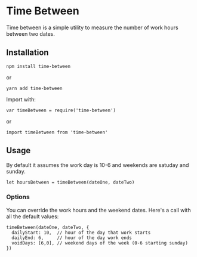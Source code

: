 # Time Between

Time between is a simple utility to measure the number of work hours between two dates.

## Installation

```
npm install time-between
```

or

```
yarn add time-between
```

Import with:

```
var timeBetween = require('time-between')
```

or

```
import timeBetween from 'time-between'
```

## Usage

By default it assumes the work day is 10-6 and weekends are satuday and sunday.

```
let hoursBetween = timeBetween(dateOne, dateTwo)
```

### Options

You can override the work hours and the weekend dates. Here's a call with all the default values:

```
timeBetween(dateOne, dateTwo, {
  dailyStart: 10,  // hour of the day that work starts
  dailyEnd: 6,     // hour of the day work ends
  voidDays: [6,0], // weekend days of the week (0-6 starting sunday)
})
```
